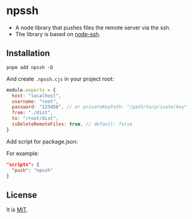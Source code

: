 # npssh

- A node library that pushes files the remote server via the ssh.
- The library is based on [node-ssh](https://github.com/steelbrain/node-ssh).

## Installation

```shell
pnpm add npssh -D
```

And create `.npssh.cjs` in your project root:
```js
module.exports = {
  host: "localhost",
  username: "root",
  password: "123456", // or privateKeyPath: "/path/to/private/key"
  from: "./dist",
  to: "/root/dist",
  isDeleteRemoteFiles: true, // default: false 
}
```

Add script for package.json:

For example:
```json
"scripts": {
  "push": "npssh"
}
```

## License

It is [MIT]("./LICENSE").
